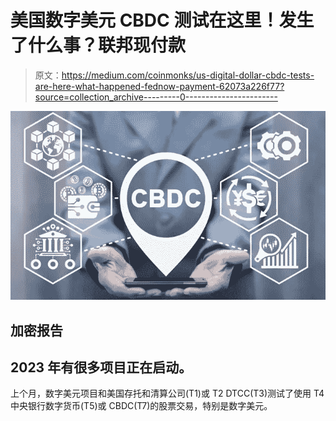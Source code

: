 # 美国数字美元 CBDC 测试在这里！发生了什么事？联邦现付款

> 原文：<https://medium.com/coinmonks/us-digital-dollar-cbdc-tests-are-here-what-happened-fednow-payment-62073a226f77?source=collection_archive---------0----------------------->

![](img/9e56da5ea9aca86f2c6eb92bc7d87ef9.png)

## 加密报告

## 2023 年有很多项目正在启动。

上个月，数字美元项目和美国存托和清算公司(T1)或 T2 DTCC(T3)测试了使用 T4 中央银行数字货币(T5)或 CBDC(T7)的股票交易，特别是数字美元。